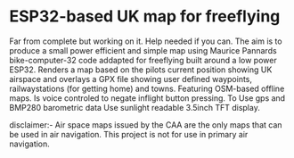 # ESP32-based UK map for freeflying

Far from complete but working on it. Help needed if you can. The aim is to produce a small power efficient and simple map using Maurice Pannards  bike-computer-32 code addapted for freeflying built around a low power ESP32. Renders a map based on the pilots current position showing UK airspace and overlays a GPX file showing user defined  waypoints, railwaystations (for getting home) and towns. Featuring OSM-based offline maps. Is voice controled to negate inflight button pressing. To Use gps and BMP280 barometric data  Use  sunlight readable 3.5inch TFT display.

disclaimer:-
Air space maps issued by the CAA are the only maps that can be used in air navigation. This project is not for use in primary air navigation.

